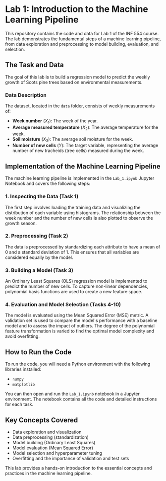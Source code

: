 # Lab 1: Introduction to the Machine Learning Pipeline

This repository contains the code and data for Lab 1 of the INF 554 course. The lab demonstrates the fundamental steps of a machine learning pipeline, from data exploration and preprocessing to model building, evaluation, and selection.

## The Task and Data

The goal of this lab is to build a regression model to predict the weekly growth of Scots pine trees based on environmental measurements.

### Data Description

The dataset, located in the `data` folder, consists of weekly measurements of:

-   **Week number** ($X_1$): The week of the year.
-   **Average measured temperature** ($X_2$): The average temperature for the week.
-   **Soil moisture** ($X_3$): The average soil moisture for the week.
-   **Number of new cells** ($Y$): The target variable, representing the average number of new tracheids (tree cells) measured during the week.

## Implementation of the Machine Learning Pipeline

The machine learning pipeline is implemented in the `Lab_1.ipynb` Jupyter Notebook and covers the following steps:

### 1. Inspecting the Data (Task 1)

The first step involves loading the training data and visualizing the distribution of each variable using histograms. The relationship between the week number and the number of new cells is also plotted to observe the growth season.

### 2. Preprocessing (Task 2)

The data is preprocessed by standardizing each attribute to have a mean of 0 and a standard deviation of 1. This ensures that all variables are considered equally by the model.

### 3. Building a Model (Task 3)

An Ordinary Least Squares (OLS) regression model is implemented to predict the number of new cells. To capture non-linear dependencies, polynomial basis functions are used to create a new feature space.

### 4. Evaluation and Model Selection (Tasks 4-10)

The model is evaluated using the Mean Squared Error (MSE) metric. A validation set is used to compare the model's performance with a baseline model and to assess the impact of outliers. The degree of the polynomial feature transformation is varied to find the optimal model complexity and avoid overfitting.

## How to Run the Code

To run the code, you will need a Python environment with the following libraries installed:

-   `numpy`
-   `matplotlib`

You can then open and run the `Lab_1.ipynb` notebook in a Jupyter environment. The notebook contains all the code and detailed instructions for each task.

## Key Concepts Covered

-   Data exploration and visualization
-   Data preprocessing (standardization)
-   Model building (Ordinary Least Squares)
-   Model evaluation (Mean Squared Error)
-   Model selection and hyperparameter tuning
-   Overfitting and the importance of validation and test sets

This lab provides a hands-on introduction to the essential concepts and practices in the machine learning pipeline.
